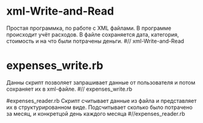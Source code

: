 # xml-Write-and-Read
Простая программка, по работе с XML файлами.
В программе происходит учёт расходов.
В файле сохраняется дата, категория, стоимость и на что были потрачены деньги.
#// xml-Write-and-Read

# expenses_write.rb
Данны скрипт позволяет запрашивает данные от пользователя
и потом сохраняет их в xml-файле.
#// expenses_write.rb

#expenses_reader.rb
Скрипт считывает данные из файла
и представляет их в структурированном виде.
Подсчитывает сколько было потрачено за месяц,
и конкретцой день каждого месяца
#//expenses_reader.rb
